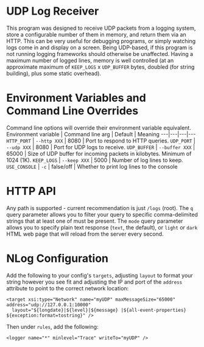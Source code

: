 # UDP Log Receiver
This program was designed to receive UDP packets from a logging system, store a configurable number of them in memory, and return them via an HTTP. This can be very useful for debugging programs, or simply watching logs come in and display on a screen. Being UDP-based, if this program is not running logging frameworks should otherwise be unaffected. Having a maximum number of logged lines, memory is well controlled (at an approximate maximum of `KEEP_LOGS` x `UDP_BUFFER` bytes, doubled (for string building), plus some static overhead).

# Environment Variables and Command Line Overrides
Command line options will override their environment variable equivalent.
Environment variable | Command line arg | Default | Meaning
---|---|---|---
`HTTP_PORT` | `--http XXX` | 8080 | Port to respond to HTTP queries.
`UDP_PORT` | `--udp XXX` | 8080 | Port for UDP logs to receive.
`UDP_BUFFER` | `--buffer XXX` | 65000 | Size of UDP buffer for incoming packets in kilobytes. Minimum of 1024 (1K).
`KEEP_LOGS` | `--keep XXX` | 5000 | Number of log lines to keep.
`USE_CONSOLE` | `-c` | false/off | Whether to print log lines to the console

# HTTP API
Any path is supported - current recommendation is just `/logs` (root). The `q` query parameter allows you to filter your query to specific comma-delimited strings that at least one of must be present. The `mode` query parameter allows you to specify plain text response (`text`, the default), or `light` or `dark` HTML web page that will reload from the server every second.

# NLog Configuration
Add the following to your config's `targets`, adjusting `layout` to format your string however you see fit and adjusting the IP and port of the `address` attribute to point to the correct network location:
```
<target xsi:type="Network" name="myUDP" maxMessageSize="65000" address="udp://127.0.0.1:10000" 
  layout="${longdate}|${level}|${message} |${all-event-properties} ${exception:format=tostring}" />
```

Then under `rules`, add the following:
```
<logger name="*" minlevel="Trace" writeTo="myUDP" />
```
